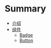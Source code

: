 # Summary

* [介绍](README.md)
* [组件](component/README.md)
    * [Badge](component/badge.md)
    * [Button](component/button.md)
